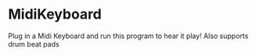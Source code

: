 # MidiKeyboard
Plug in a Midi Keyboard and run this program to hear it play!
Also supports drum beat pads
